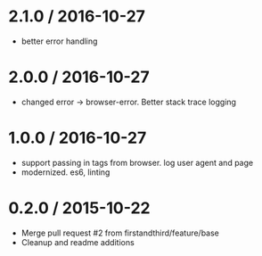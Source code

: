 
2.1.0 / 2016-10-27
==================

  * better error handling

2.0.0 / 2016-10-27
==================

  * changed error -> browser-error.  Better stack trace logging

1.0.0 / 2016-10-27
==================

  * support passing in tags from browser.  log user agent and page
  * modernized. es6, linting

0.2.0 / 2015-10-22
==================

  * Merge pull request #2 from firstandthird/feature/base
  * Cleanup and readme additions
